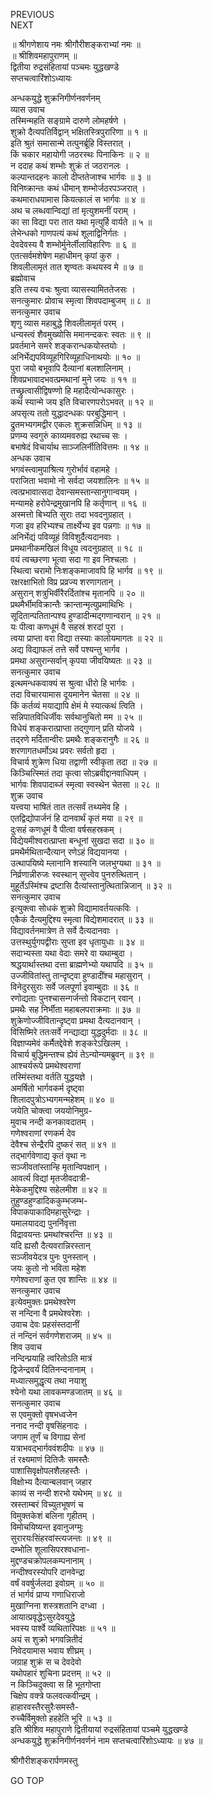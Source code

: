PREVIOUS  
NEXT  
  
॥ श्रीगणेशाय नमः श्रीगौरीशङ्कराभ्यां नमः ॥  
॥ श्रीशिवमहापुराणम् ॥  
द्वितीया रुद्रसंहितायां पञ्चमः युद्धखण्डे  
सप्तचत्वारिंशोऽध्यायः  
  
  
अन्धकयुद्धे शुक्रनिगीर्णनवर्णनम्  
व्यास उवाच  
तस्मिन्महति सङ्‌ग्रामे दारुणे लोमहर्षणे ।  
शुक्रो दैत्यपतिर्विद्वान् भक्षितस्त्रिपुरारिणा ॥ १ ॥  
इति श्रुतं समासान्मे तत्पुनर्ब्रूहि विस्तरात् ।  
किं चकार महायोगी जठरस्थः पिनाकिनः ॥ २ ॥  
न ददाह कथं शम्भोः शुक्रं तं जठरानलः ।  
कल्पान्तदहनः कालो दीप्ततेजाश्च भार्गवः ॥ ३ ॥  
विनिष्क्रान्तः कथं धीमान् शम्भोर्जठरपञ्जरात् ।  
कथमाराधयामास कियत्कालं स भार्गवः ॥ ४ ॥  
अथ च लब्धवान्विद्यां तां मृत्युशमनीं पराम् ।  
का सा विद्या परा तात यथा मृत्युर्हि वार्यते ॥ ५ ॥  
लेभेन्धको गाणपत्यं कथं शूलाद्विनिर्गतः ।  
देवदेवस्य वै शम्भोर्मुनेर्लीलाविहारिणः ॥ ६ ॥  
एतत्सर्वमशेषेण महाधीमन् कृपां कुरु ।  
शिवलीलामृतं तात शृण्वतः कथयस्व मे ॥ ७ ॥  
ब्रह्मोवाच  
इति तस्य वचः श्रुत्वा व्यासस्यामिततेजसः ।  
सनत्कुमारः प्रोवाच स्मृत्वा शिवपदाम्बुजम् ॥ ८ ॥  
सनत्कुमार उवाच  
शृणु व्यास महाबुद्धे शिवलीलामृतं परम् ।  
धन्यस्त्वं शैवमुख्योसि ममानन्दकरः स्वतः ॥ ९ ॥  
प्रवर्तमाने समरे शङ्करान्धकयोस्तयोः ।  
अनिर्भेद्यपविव्यूहगिरिव्यूहाधिनाथयोः ॥ १० ॥  
पुरा जयो बभूवापि दैत्यानां बलशालिनाम् ।  
शिवप्रभावादभवत्प्रमथानां मुने जयः ॥ ११ ॥  
तच्छ्रुत्वासीद्विषण्णो हि महादैत्योन्धकासुरः ।  
कथं स्यान्मे जय इति विचारणपरोऽभवत् ॥ १२ ॥  
अपसृत्य ततो युद्धादन्धकः परबुद्धिमान् ।  
द्रुतमभ्यगमद्वीर एकलः शुक्रसन्निधिम् ॥ १३ ॥  
प्रणम्य स्वगुरुं काव्यमवरुह्य रथाच्च सः ।  
बभाषेदं विचार्याथ साञ्जलिर्नीतिवित्तमः ॥ १४ ॥  
अन्धक उवाच  
भगवंस्त्वामुपाश्रित्य गुरोर्भावं वहामहे ।  
पराजिता भवामो नो सर्वदा जयशालिनः ॥ १५ ॥  
त्वत्प्रभावात्सदा देवान्समस्तान्सानुगान्वयम् ।  
मन्यामहे हरोपेन्द्रमुखानपि हि कर्तृणान् ॥ १६ ॥  
अस्मत्तो बिभ्यति सुराः तदा भवदनुग्रहात् ।  
गजा इव हरिभ्यश्च तार्क्ष्येभ्य इव पन्नगाः ॥ १७ ॥  
अनिर्भेद्यं पविव्यूहं विविशुर्दैत्यदानवाः ।  
प्रमथानीकमखिलं विधूय त्वदनुग्रहात् ॥ १८ ॥  
वयं त्वच्छरणा भूत्वा सदा गा इव निश्चलाः ।  
स्थित्वा चरामो निःशङ्‌कमाजावपि हि भार्गव ॥ १९ ॥  
रक्षरक्षाभितो विप्र प्रव्रज्य शरणागतान् ।  
असुरान् शत्रुभिर्वीरैरर्दितांश्च मृतानपि ॥ २० ॥  
प्रथमैर्भीमविक्रान्तैः क्रान्तान्मृत्युप्रमाथिभिः ।  
सूदितान्पतितान्पश्य हुण्डादीन्मद्‌गणान्वरान् ॥ २१ ॥  
यः पीत्वा कणधूमं वै सहस्रं शरदां पुरा ।  
त्वया प्राप्ता वरा विद्या तस्याः कालोयमागतः ॥ २२ ॥  
अद्य विद्याफलं तत्ते सर्वे पश्यन्तु भार्गव ।  
प्रमथा असुरान्सर्वान् कृपया जीवयिष्यतः ॥ २३ ॥  
सनत्कुमार उवाच  
इत्थमन्धकवाक्यं स श्रुत्वा धीरो हि भार्गवः ।  
तदा विचारयामास दूयमानेन चेतसा ॥ २४ ॥  
किं कर्तव्यं मयाद्यापि क्षेमं मे स्यात्कथं त्विति ।  
सन्निपातविधिर्जीवः सर्वथानुचितो मम ॥ २५ ॥  
विधेयं शङ्करात्प्राप्ता तद्‌गुणान् प्रति योजये ।  
तद्‌रणे मर्दितान्वीरः प्रमथैः शङ्करानुगैः ॥ २६ ॥  
शरणागतधर्मोऽथ प्रवरः सर्वतो हृदा ।  
विचार्य शुक्रेण धिया तद्वाणी स्वीकृता तदा ॥ २७ ॥  
किञ्चित्स्मितं तदा कृत्वा सोऽब्रवीद्दानवाधिपम् ।  
भार्गवः शिवपादाब्जं स्मृत्वा स्वस्थेन चेतसा ॥ २८ ॥  
शुक्र उवाच  
यत्त्वया भाषितं तात तत्सर्वं तथ्यमेव हि ।  
एतद्विद्योपार्जनं हि दानवार्थं कृतं मया ॥ २९ ॥  
दुःसहं कणधूमं वै पीत्वा वर्षसहस्रकम् ।  
विद्येयमीश्वरात्प्राप्ता बन्धूनां सुखदा सदा ॥ ३० ॥  
प्रमथैर्मथितान्दैत्यान् रणेऽहं विद्ययानया ।  
उत्थापयिष्ये म्लानानि शस्यानि जलभुग्यथा ॥ ३१ ॥  
निर्व्रणान्नीरुजः स्वस्थान् सुप्त्वेव पुनरुत्थितान् ।  
मुहूर्तेऽस्मिंश्च द्रष्टासि दैत्यांस्तानुत्थितान्निजान् ॥ ३२ ॥  
सनत्कुमार उवाच  
इत्युक्त्वा सोधकं शुक्रो विद्यामावर्तयत्कविः ।  
एकैकं दैत्यमुद्दिश्य स्मृत्वा विद्येशमादरात् ॥ ३३ ॥  
विद्यावर्तनमात्रेण ते सर्वे दैत्यदानवाः ।  
उत्तस्थुर्युगपद्वीराः सुप्ता इव धृतायुधाः ॥ ३४ ॥  
सदाभ्यस्ता यथा वेदाः समरे वा यथाम्बुदा ।  
श्रद्धयार्थास्तथा दत्ता ब्राह्मणेभ्यो यथापदि ॥ ३५ ॥  
उज्जीवितांस्तु तान्दृष्ट्वा हुण्डादींश्च महासुरान् ।  
विनेदुरसुराः सर्वे जलपूर्णा इवाम्बुदाः ॥ ३६ ॥  
रणोद्यताः पुनश्चासन्गर्जन्तो विकटान्‌ रवान् ।  
प्रमथैः सह निर्भीता महाबलपराक्रमाः ॥ ३७ ॥  
शुक्रेणोज्जीवितान्दृष्ट्वा प्रमथा दैत्यदानवान् ।  
विसिष्मिरे ततःसर्वे नन्द्याद्या युद्धदुर्मदाः ॥ ३८ ॥  
विज्ञाप्यमेवं कर्मैतद्देवेशे शङ्करेऽखिलम् ।  
विचार्य बुद्धिमन्तश्च ह्येवं तेऽन्योन्यमब्रुवन् ॥ ३९ ॥  
आश्चर्यरूपे प्रमथेश्वराणां  
    तस्मिंस्तथा वर्तति युद्धयज्ञे ।  
अमर्षितो भार्गवकर्म दृष्ट्वा  
    शिलादपुत्रोऽभ्यगमन्महेशम् ॥ ४० ॥  
जयेति चोक्त्वा जययोनिमुग्र-  
    मुवाच नन्दी कनकावदातम् ।  
गणेश्वराणां रणकर्म देव  
    देवैश्च सेन्द्रैरपि दुष्करं सत् ॥ ४१ ॥  
तद्‌भार्गवेणाद्य कृतं वृथा नः  
    सञ्जीवतांस्तान्हि मृतान्विपक्षान् ।  
आवर्त्य विद्यां मृतजीवदात्री-  
    मेकेकमुद्दिश्य सहेलमीश ॥ ४२ ॥  
तुहुण्डहुण्डादिककुम्भजम्भ-  
    विपाकपाकादिमहासुरेन्द्राः ।  
यमालयादद्य पुनर्निवृत्ता  
    विद्रावयन्तः प्रमथांश्चरन्ति ॥ ४३ ॥  
यदि ह्यसौ दैत्यवरान्निरस्तान्  
    सञ्जीवयेदत्र पुनः पुनस्तान् ।  
जयः कुतो नो भविता महेश  
    गणेश्वराणां कुत एव शान्तिः ॥ ४४ ॥  
सनत्कुमार उवाच  
इत्येवमुक्तः प्रमथेश्वरेण  
    स नन्दिना वै प्रमथेश्वरेशः ।  
उवाच देवः प्रहसंस्तदानीं  
    तं नन्दिनं सर्वगणेशराजम् ॥ ४५ ॥  
शिव उवाच  
    नन्दिन्प्रयाहि त्वरितोऽति मात्रं  
द्विजेन्द्रवर्यं दितिनन्दनानाम् ।  
    मध्यात्समुद्धृत्य तथा नयाशु  
श्येनो यथा लावकमण्डजातम् ॥ ४६ ॥  
सनत्कुमार उवाच  
स एवमुक्तो वृषभध्वजेन  
    ननाद नन्दी वृषसिंहनादः ।  
जगाम तूर्णं च विगाह्य सेनां  
    यत्राभवद्‌भार्गववंशदीपः ॥ ४७ ॥  
तं रक्ष्यमाणं दितिजैः समस्तैः  
    पाशासिवृक्षोपलशैलहस्तैः ।  
विक्षोभ्य दैत्यान्बलवान् जहार  
    काव्यं स नन्दी शरभो यथेभम् ॥ ४८ ॥  
स्रस्ताम्बरं विच्युतभूषणं च  
    विमुक्तकेशं बलिना गृहीतम् ।  
विमोचयिष्यन्त इवानुजग्मुः  
    सुरारयःसिंहरवांस्त्यजन्तः ॥ ४९ ॥  
दम्भोलि शूलासिपरश्वधाना-  
    मुद्दण्डचक्रोपलकम्पनानाम् ।  
नन्दीश्वरस्योपरि दानवेन्द्रा  
    वर्षं ववर्षुर्जलदा इवोग्रम् ॥ ५० ॥  
तं भार्गवं प्राप्य गणाधिराजो  
    मुखाग्निना शस्त्रशतानि दग्ध्वा ।  
आयात्प्रवृद्धेऽसुरदेवयुद्धे  
    भवस्य पार्श्वे व्यथितारिपक्षः ॥ ५१ ॥  
अयं स शुक्रो भगवन्नितीदं  
    निवेदयामास भवाय शीघ्रम् ।  
जग्राह शुक्रं स च देवदेवो  
    यथोपहारं शुचिना प्रदत्तम् ॥ ५२ ॥  
न किञ्चिदुक्त्वा स हि भूतगोप्ता  
    चिक्षेप वक्त्रे फलवत्कवीन्द्रम् ।  
हाहारवस्तैरसुरैःसमस्तै-  
    रुच्चैर्विमुक्तो हहहेति भूरि ॥ ५३ ॥  
इति श्रीशिव महापुराणे द्वितीयायां रुद्रसंहितायां पञ्चमे युद्धखण्डे  
अन्धकयुद्धे शुक्रनिगीर्णनवर्णनं नाम सप्तचत्वारिंशोऽध्यायः ॥ ४७ ॥  
  
  
श्रीगौरीशङ्करार्पणमस्तु  
  
GO TOP

